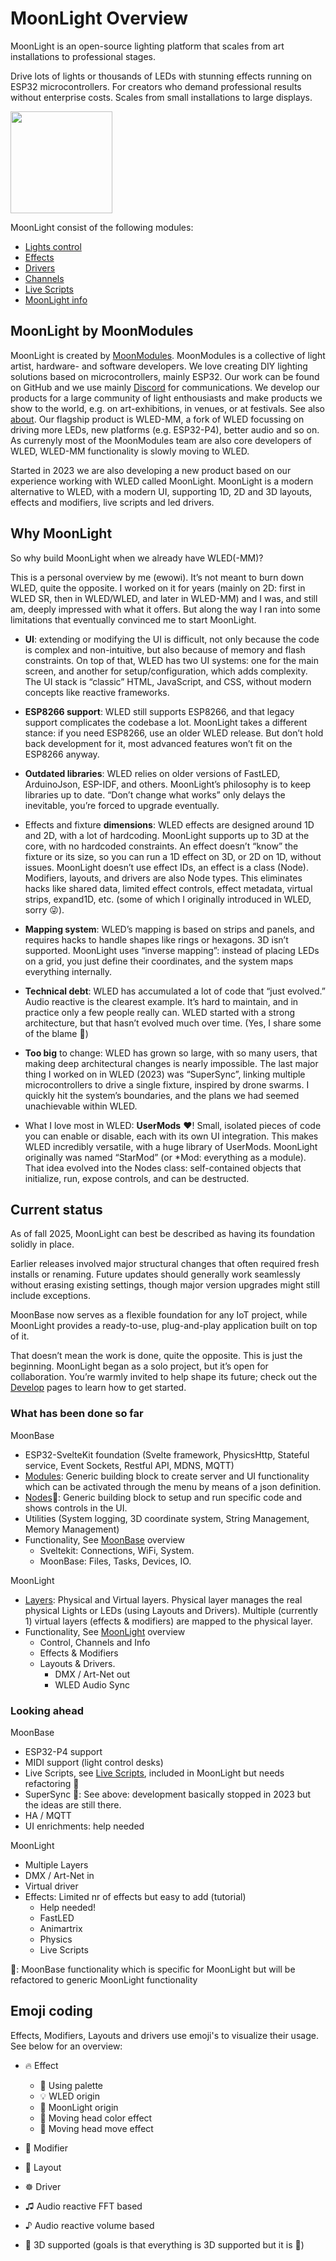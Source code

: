 # MoonLight Overview

MoonLight is an open-source lighting platform that scales from art installations to professional stages.

Drive lots of lights or thousands of LEDs with stunning effects running on ESP32 microcontrollers. For creators who demand professional results without enterprise costs. Scales from small installations to large displays.

<img width="163" src="https://github.com/user-attachments/assets/1afd0d4b-f846-4d5b-8cc9-8fa8586c405b" />

MoonLight consist of the following modules:

* [Lights control](https://moonmodules.org/MoonLight/moonbase/module/lightsControl/)
* [Effects](https://moonmodules.org/MoonLight/moonbase/module/effects/)
* [Drivers](https://moonmodules.org/MoonLight/moonbase/module/drivers/)
* [Channels](https://moonmodules.org/MoonLight/moonbase/module/channels/)
* [Live Scripts](https://moonmodules.org/MoonLight/moonbase/module/liveScripts/)
* [MoonLight info](https://moonmodules.org/MoonLight/moonbase/module/moonLightInfo/)

## MoonLight by MoonModules

MoonLight is created by [MoonModules](https://moonmodules.org/). MoonModules is a collective of light artist, hardware- and software developers. We love creating DIY lighting solutions based on microcontrollers, mainly ESP32. Our work can be found on GitHub and we use mainly [Discord]([Discord](https://discord.com/channels/700041398778331156/1203994211301728296)) for communications. We develop our products for a large community of light enthousiasts and make products we show to the world, e.g. on art-exhibitions, in venues, or at festivals. See also [about](https://moonmodules.org/about/).
Our flagship product is WLED-MM, a fork of WLED focussing on driving more LEDs, new platforms (e.g. ESP32-P4), better audio and so on. As currenyly most of the MoonModules team are also core developers of WLED, WLED-MM functionality is slowly moving to WLED.

Started in 2023 we are also developing a new product based on our experience working with WLED called MoonLight. MoonLight is a modern alternative to WLED, with a modern UI, supporting 1D, 2D and 3D layouts, effects and modifiers, live scripts and led drivers.

## Why MoonLight

So why build MoonLight when we already have WLED(-MM)?

This is a personal overview by me (ewowi). It’s not meant to burn down WLED, quite the opposite. I worked on it for years (mainly on 2D: first in WLED SR, then in WLED/WLED, and later in WLED-MM) and I was, and still am, deeply impressed with what it offers. But along the way I ran into some limitations that eventually convinced me to start MoonLight.

* **UI**: extending or modifying the UI is difficult, not only because the code is complex and non-intuitive, but also because of memory and flash constraints. On top of that, WLED has two UI systems: one for the main screen, and another for setup/configuration, which adds complexity. The UI stack is “classic” HTML, JavaScript, and CSS, without modern concepts like reactive frameworks.

* **ESP8266 support**: WLED still supports ESP8266, and that legacy support complicates the codebase a lot. MoonLight takes a different stance: if you need ESP8266, use an older WLED release. But don’t hold back development for it, most advanced features won’t fit on the ESP8266 anyway.

* **Outdated libraries**: WLED relies on older versions of FastLED, ArduinoJson, ESP-IDF, and others. MoonLight’s philosophy is to keep libraries up to date. “Don’t change what works” only delays the inevitable, you’re forced to upgrade eventually.

* Effects and fixture **dimensions**: WLED effects are designed around 1D and 2D, with a lot of hardcoding. MoonLight supports up to 3D at the core, with no hardcoded constraints. An effect doesn’t “know” the fixture or its size, so you can run a 1D effect on 3D, or 2D on 1D, without issues. MoonLight doesn’t use effect IDs, an effect is a class (Node). Modifiers, layouts, and drivers are also Node types. This eliminates hacks like shared data, limited effect controls, effect metadata, virtual strips, expand1D, etc. (some of which I originally introduced in WLED, sorry 😜).

* **Mapping system**: WLED’s mapping is based on strips and panels, and requires hacks to handle shapes like rings or hexagons. 3D isn’t supported. MoonLight uses “inverse mapping”: instead of placing LEDs on a grid, you just define their coordinates, and the system maps everything internally.

* **Technical debt**: WLED has accumulated a lot of code that “just evolved.” Audio reactive is the clearest example. It’s hard to maintain, and in practice only a few people really can. WLED started with a strong architecture, but that hasn’t evolved much over time. (Yes, I share some of the blame 🙈)

* **Too big** to change: WLED has grown so large, with so many users, that making deep architectural changes is nearly impossible. The last major thing I worked on in WLED (2023) was “SuperSync”, linking multiple microcontrollers to drive a single fixture, inspired by drone swarms. I quickly hit the system’s boundaries, and the plans we had seemed unachievable within WLED.

* What I love most in WLED: **UserMods** ❤️! Small, isolated pieces of code you can enable or disable, each with its own UI integration. This makes WLED incredibly versatile, with a huge library of UserMods. MoonLight originally was named “StarMod” (or *Mod: everything as a module). That idea evolved into the Nodes class: self-contained objects that initialize, run, expose controls, and can be destructed.

## Current status

As of fall 2025, MoonLight can best be described as having its foundation solidly in place.

Earlier releases involved major structural changes that often required fresh installs or renaming. Future updates should generally work seamlessly without erasing existing settings, though major version upgrades might still include exceptions.

MoonBase now serves as a flexible foundation for any IoT project, while MoonLight provides a ready-to-use, plug-and-play application built on top of it.

That doesn’t mean the work is done, quite the opposite. This is just the beginning. MoonLight began as a solo project, but it’s open for collaboration. You’re warmly invited to help shape its future; check out the [Develop](https://moonmodules.org/MoonLight/develop/) pages to learn how to get started.

### What has been done so far

MoonBase

* ESP32-SvelteKit foundation (Svelte framework, PhysicsHttp, Stateful service, Event Sockets, Restful API, MDNS, MQTT)
* [Modules](https://moonmodules.org/MoonLight/develop/modules/): Generic building block to create server and UI functionality which can be activated through the menu by means of a json definition.
* [Nodes](https://moonmodules.org/MoonLight/develop/nodes/)🥜: Generic building block to setup and run specific code and shows controls in the UI.
* Utilities (System logging, 3D coordinate system, String Management, Memory Management)
* Functionality, See [MoonBase](https://moonmodules.org/MoonLight/moonbase/) overview
    * Sveltekit: Connections, WiFi, System. 
    * MoonBase: Files, Tasks, Devices, IO.

MoonLight 

* [Layers](https://moonmodules.org/MoonLight/develop/layers/): Physical and Virtual layers. Physical layer manages the real physical Lights or LEDs (using Layouts and Drivers). Multiple (currently 1) virtual layers (effects & modifiers) are mapped to the physical layer.
* Functionality, See [MoonLight](https://moonmodules.org/MoonLight/moonlight/) overview
    * Control, Channels and Info
    * Effects & Modifiers
    * Layouts & Drivers.
        * DMX / Art-Net out
        * WLED Audio Sync

### Looking ahead

MoonBase

* ESP32-P4 support
* MIDI support (light control desks) 
* Live Scripts, see [Live Scripts](https://moonmodules.org/MoonLight/moonbase/module/liveScripts/), included in MoonLight but needs refactoring 🥜
* SuperSync 🥜: See above: development basically stopped in 2023 but the ideas are still there.
* HA / MQTT
* UI enrichments: help needed

MoonLight 

* Multiple Layers
* DMX / Art-Net in
* Virtual driver
* Effects: Limited nr of effects but easy to add (tutorial)
    * Help needed!
    * FastLED
    * Animartrix
    * Physics
    * Live Scripts

🥜: MoonBase functionality which is specific for MoonLight but will be refactored to generic MoonLight functionality

## Emoji coding

Effects, Modifiers, Layouts and drivers use emoji's to visualize their usage. See below for an overview:

* 🔥 Effect
    * 🎨 Using palette
    * 💡 WLED origin
    * 💫 MoonLight origin
    * 🚨 Moving head color effect
    * 🗼 Moving head move effect
* 💎 Modifier
* 🚥 Layout
* ☸️ Driver

* ♫ Audio reactive FFT based
* ♪ Audio reactive volume based
* 🧊 3D supported (goals is that everything is 3D supported but it is 🚧)